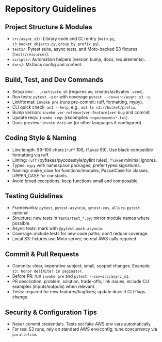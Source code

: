 # Repository Guidelines

## Project Structure & Modules
- `src/async_s3/`: Library code and CLI entry (`main.py`, `s3_bucket_objects.py`, `group_by_prefix.py`).
- `tests/`: Pytest suite, async tests, and Moto-backed S3 fixtures (`tests/resources`).
- `scripts/`: Automation helpers (version bump, docs, requirements).
- `docs/`: MkDocs config and content.

## Build, Test, and Dev Commands
- Setup env: `. ./activate.sh` (requires `uv`; creates/activates `.venv`).
- Run tests: `pytest -q` or with coverage `pytest --cov=src/async_s3 -q`.
- Lint/format: `invoke pre` (runs pre-commit: ruff, formatting, mypy).
- CLI quick check: `as3 --help`, e.g., `as3 ls s3://bucket/prefix`.
- Bump version: `invoke ver-release|ver-feature|ver-bug` and commit.
- Update reqs: `invoke reqs` (recompiles `requirements*.txt`).
- Docs preview: `invoke docs-en` (or other languages if configured).

## Coding Style & Naming
- Line length: 99–100 chars (`ruff` 100, `flake8` 99). Use black-compatible formatting via ruff.
- Linting: `ruff` (pyflakes/pycodestyle/pylint rules), `flake8` minimal ignores.
- Types: `mypy` with namespace packages; prefer typed signatures.
- Naming: snake_case for functions/modules, PascalCase for classes, UPPER_CASE for constants.
- Avoid broad exceptions; keep functions small and composable.

## Testing Guidelines
- Frameworks: `pytest`, `pytest-asyncio`, `pytest-cov`, `allure-pytest` optional.
- Structure: new tests in `tests/test_*.py`; mirror module names where possible.
- Async tests: mark with `@pytest.mark.asyncio`.
- Coverage: include tests for new code paths; don’t reduce coverage.
- Local S3: fixtures use Moto server; no real AWS calls required.

## Commit & Pull Requests
- Commits: clear, imperative subject; small, scoped changes. Example: `s3: honor delimiter in paginator`.
- Before PR: run `invoke pre` and `pytest --cov=src/async_s3`.
- PR description: problem, solution, trade-offs; link issues; include CLI examples (inputs/outputs) when relevant.
- Tests: required for new features/bugfixes; update docs if CLI flags change.

## Security & Configuration Tips
- Never commit credentials. Tests set fake AWS env vars automatically.
- For real S3 runs, rely on standard AWS env/config; tune concurrency via `parallelism`.
